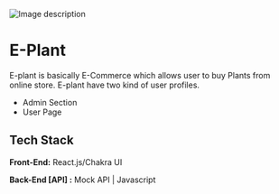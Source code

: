 
![Image description]([https://ibb.co/V9tNF6H](https://i.ibb.co/LR8PTKQ/E-Plant-removebg-preview1.png)https://i.ibb.co/LR8PTKQ/E-Plant-removebg-preview1.png)



# E-Plant
E-plant is basically E-Commerce which allows user to buy Plants from online store. E-plant have two kind of user profiles.
* Admin Section
* User Page

## Tech Stack

**Front-End:** React.js/Chakra UI

**Back-End [API] :** Mock API | Javascript
